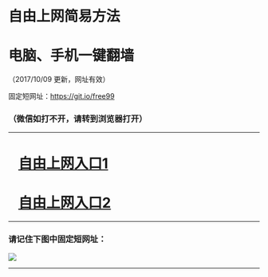 ﻿# 自由上网简易方法

# 电脑、手机一键翻墙

（2017/10/09 更新，网址有效）

固定短网址：https://git.io/free99

### （微信如打不开，请转到浏览器打开）


***





# &nbsp;&nbsp; <a href="http://ft2932311682.fwq-tz-1001.info/fwqtz01.html?t=100900131529 " target="_blank">自由上网入口1</a>
# &nbsp;&nbsp; <a href="http://ft2166721940.fwq-tz-1002.info/fwqtz02.html?t=100900113966 " target="_blank">自由上网入口2</a>
***

### 请记住下图中固定短网址：

<img src="https://s3-us-west-2.amazonaws.com/fwq-1001/yjfq-20170905okok.png" /> 


***

